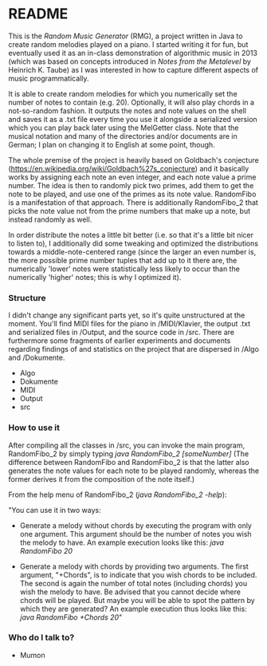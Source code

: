 # README #

This is the _Random Music Generator_ (RMG), a project written in Java to create random melodies played on a piano. I started writing it for fun, but eventually used it as an in-class demonstration of algorithmic music in 2013 (which was based on concepts introduced in _Notes from the Metalevel_ by Heinrich K. Taube) as I was interested in how to capture different aspects of music programmatically.

It is able to create random melodies for which you numerically set the number of notes to contain (e.g. 20). Optionally, it will also play chords in a not-so-random fashion. It outputs the notes and note values on the shell and saves it as a .txt file every time you use it alongside a serialized version which you can play back later using the MelGetter class. Note that the musical notation and many of the directories and/or documents are in German; I plan on changing it to English at some point, though.

The whole premise of the project is heavily based on Goldbach's conjecture (https://en.wikipedia.org/wiki/Goldbach%27s_conjecture) and it basically works by assigning each note an even integer, and each note value a prime number. The idea is then to randomly pick two primes, add them to get the note to be played, and use one of the primes as its note value. RandomFibo is a manifestation of that approach. There is additionally RandomFibo_2 that picks the note value not from the prime numbers that make up a note, but instead randomly as well.

In order distribute the notes a little bit better (i.e. so that it's a little bit nicer to listen to), I additionally did some tweaking and optimized the distributions towards a middle-note-centered range (since the larger an even number is, the more possible prime number tuples that add up to it there are, the numerically 'lower' notes were statistically less likely to occur than the numerically 'higher' notes; this is why I optimized it).

### Structure ###

I didn't change any significant parts yet, so it's quite unstructured at the moment. You'll find MIDI files for the piano in /MIDI/Klavier, the output .txt and serialized files in /Output, and the source code in /src. There are furthermore some fragments of earlier experiments and documents regarding findings of and statistics on the project that are dispersed in /Algo and /Dokumente.

* Algo
* Dokumente
* MIDI
* Output
* src

### How to use it ###

After compiling all the classes in /src, you can invoke the main program, RandomFibo_2 by simply typing _java RandomFibo_2 [someNumber]_
(The difference between RandomFibo and RandomFibo_2 is that the latter also generates the note values for each note to be played randomly, whereas the former derives it from the composition of the note itself.)

From the help menu of RandomFibo_2 (_java RandomFibo_2 -help_):

"You can use it in two ways:

* Generate a melody without chords by executing the program with only one argument. This argument should be the number of notes you wish the melody to have. An example execution looks like this: _java RandomFibo 20_

* Generate a melody with chords by providing two arguments. The first argument, "+Chords", is to indicate that you wish chords to be included. The second is again the number of total notes (including chords) you wish the melody to have. Be advised that you cannot decide where chords will be played. But maybe you will be able to spot the pattern by which they are generated? An example execution thus looks like this: _java RandomFibo +Chords 20_"

### Who do I talk to? ###

* Mumon